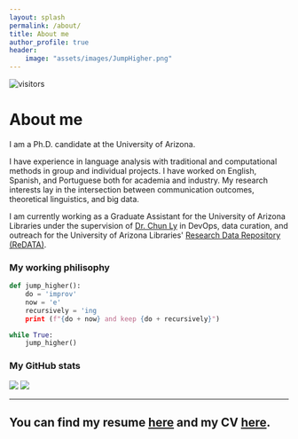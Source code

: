 ```yaml
---
layout: splash
permalink: /about/
title: About me
author_profile: true
header:
    image: "assets/images/JumpHigher.png"
---
```


![visitors](https://visitor-badge.glitch.me/badge?page_id=damian-romero/damian-romero.github.io)

# About me

I am a Ph.D. candidate at the University of Arizona.

I have  experience in language analysis with traditional and computational methods in group and individual projects. I have worked on English, Spanish, and Portuguese both for academia and industry. 
My research interests lay in the intersection between communication outcomes, theoretical linguistics, and big data.

I am currently working as a Graduate Assistant for the University of Arizona Libraries under the supervision of [Dr. Chun Ly](https://astrochun.github.io/) in DevOps, data curation, and outreach for the University of Arizona Libraries' [Research Data Repository (ReDATA)](https://data.library.arizona.edu/redata).

### My working philisophy

```python
def jump_higher():
    do = 'improv'
    now = 'e'
    recursively = 'ing
    print (f"{do + now} and keep {do + recursively}")

while True:
    jump_higher()
```

### My GitHub stats

![](https://github-readme-stats.vercel.app/api?username=damian-romero&show_icons=true&theme=dark) ![](https://github-readme-stats.vercel.app/api/top-langs/?username=damian-romero&layout=compact&theme=dark)

---------

## You can find my resume [here](https://data.library.arizona.edu/sites/default/files/Resume%28online%29_DamianRomero_10_2020.pdf) and my CV [here](https://data.library.arizona.edu/sites/default/files/CV%28online%29_DamianRomero_10_2020.pdf).